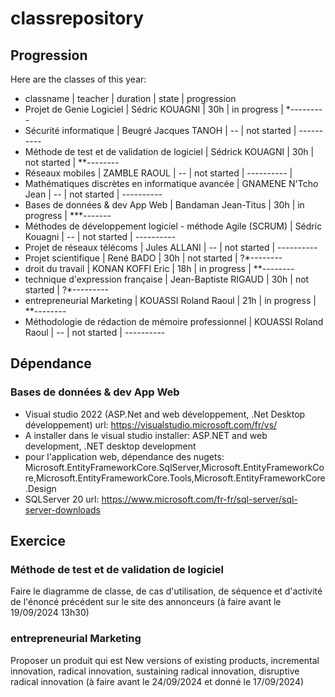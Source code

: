 ﻿# classrepository

## Progression
Here are the classes of this year:
- classname  |  teacher  |  duration  |  state  |  progression  
- Projet de Genie Logiciel  |  Sédric KOUAGNI  | 30h  |  in progress  |  *---------
- Sécurité informatique  |  Beugré Jacques TANOH  |  --  |  not started  |  ----------
- Méthode de test et de validation de logiciel  |  Sédrick KOUAGNI  |  30h  |  not started  |  **--------
- Réseaux mobiles  |  ZAMBLE RAOUL  |  --  |  not started  |  ----------  |
- Mathématiques discrètes en informatique avancée  |  GNAMENE N'Tcho Jean  |  --  |  not started  |  ----------  
- Bases de données & dev App Web  |  Bandaman Jean-Titus  | 30h  |  in progress  |  ***-------
- Méthodes de développement logiciel - méthode Agile (SCRUM)  |  Sédric Kouagni  |  --  |  not started  |  ----------
- Projet de réseaux télécoms  |  Jules ALLANI  |  --  |  not started  |  ----------
- Projet scientifique  |  René BADO  |  30h  |  not started  |  ?*--------
- droit du travail  |  KONAN KOFFI Eric  |  18h  |  in progress  |  **--------
- technique d'expression française  |  Jean-Baptiste RIGAUD |  30h  |  not started  |  ?*---------
- entrepreneurial Marketing  |  KOUASSI Roland Raoul  |  21h  |  in progress  |  **--------
- Méthodologie de rédaction de mémoire professionnel  |  KOUASSI Roland Raoul  |  --  | not started  |  ----------

## Dépendance
### Bases de données & dev App Web
- Visual studio 2022 (ASP.Net and web développement, .Net Desktop développement) url: https://visualstudio.microsoft.com/fr/vs/
- A installer dans le visual studio installer: ASP.NET and web development, .NET desktop development
- pour l'application web, dépendance des nugets: Microsoft.EntityFrameworkCore.SqlServer,Microsoft.EntityFrameworkCore,Microsoft.EntityFrameworkCore.Tools,Microsoft.EntityFrameworkCore.Design
- SQLServer 20 url: https://www.microsoft.com/fr-fr/sql-server/sql-server-downloads

## Exercice
### Méthode de test et de validation de logiciel
Faire le diagramme de classe, de cas d'utilisation, de séquence et d'activité de l'énoncé précédent sur le site des annonceurs (à faire avant le 19/09/2024 13h30)

### entrepreneurial Marketing
Proposer un produit qui est New versions of existing products, incremental innovation, radical innovation, sustaining radical innovation, disruptive radical innovation (à faire avant le 24/09/2024 et donné le 17/09/2024)
